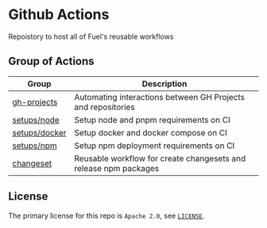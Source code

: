 # Github Actions

Repoistory to host all of Fuel's reusable workflows

## Group of Actions

| Group                             | Description                                                      |
| --------------------------------- | ---------------------------------------------------------------- |
| [gh-projects](./gh-projects/)     | Automating interactions between GH Projects and repositories     |
| [setups/node](./setups/node/)     | Setup node and pnpm requirements on CI                           |
| [setups/docker](./setups/docker/) | Setup docker and docker compose on CI                            |
| [setups/npm](./setups/npm/)       | Setup npm deployment requirements on CI                          |
| [changeset](./changeset/)         | Reusable workflow for create changesets and release npm packages |

## License

The primary license for this repo is `Apache 2.0`, see [`LICENSE`](./LICENSE.md).
